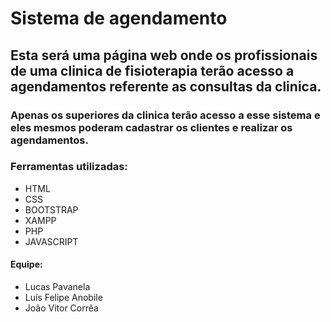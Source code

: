 # Sistema de agendamento

## Esta será uma página web onde os profissionais de uma clinica de fisioterapia terão acesso a agendamentos referente as consultas da clinica.

### Apenas os superiores da clinica terão acesso a esse sistema e eles mesmos poderam cadastrar os clientes e realizar os agendamentos.

### Ferramentas utilizadas:
- HTML
- CSS
- BOOTSTRAP
- XAMPP
- PHP
- JAVASCRIPT

#### Equipe: 
 * Lucas Pavanela
 * Luís Felipe Anobile
 * João Vitor Corrêa



